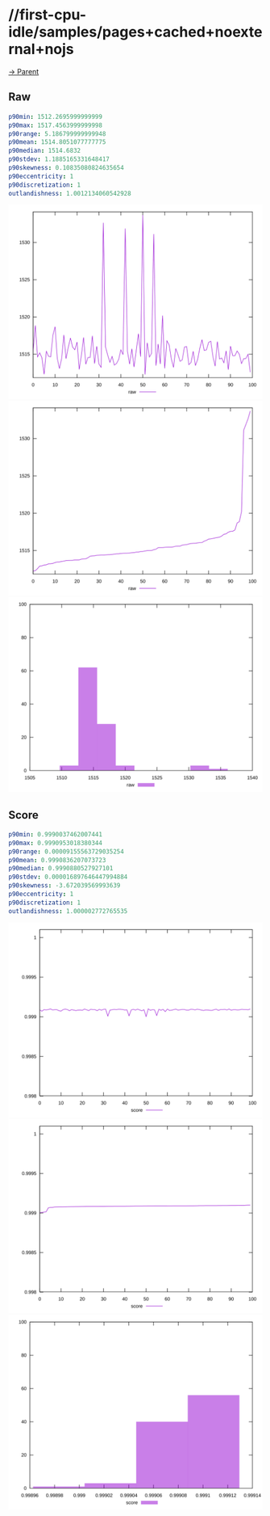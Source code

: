 
# //first-cpu-idle/samples/pages+cached+noexternal+nojs

[→ Parent](../..)


## Raw


```yaml
p90min: 1512.2695999999999
p90max: 1517.4563999999998
p90range: 5.186799999999948
p90mean: 1514.8051077777775
p90median: 1514.6832
p90stdev: 1.1885165331648417
p90skewness: 0.10835080824635654
p90eccentricity: 1
p90discretization: 1
outlandishness: 1.0012134060542928

```

![PLOT: raw-values](./raw/values.svg)![PLOT: raw-sorted](./raw/sorted.svg)![PLOT: raw-histogram](./raw/histogram.svg)
## Score


```yaml
p90min: 0.9990037462007441
p90max: 0.9990953018380344
p90range: 0.00009155563729035254
p90mean: 0.9990836207073723
p90median: 0.9990880527927101
p90stdev: 0.000016897646447994884
p90skewness: -3.672039569993639
p90eccentricity: 1
p90discretization: 1
outlandishness: 1.000002772765535

```

![PLOT: score-values](./score/values.svg)![PLOT: score-sorted](./score/sorted.svg)![PLOT: score-histogram](./score/histogram.svg)